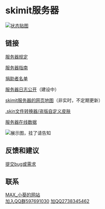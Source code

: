# skimit服务器
[![状态贴图](https://tietu.mclists.cn/banner/skimit.cn_25565.jpg)](https://mc.iroselle.com/server/207/data)  

## 链接
[服务器规定](./rules/#skimit服务器规定)  
  
[服务器指南](./guide/#skimit服务器指南)  
  
[捐助者名单](./donators/#skimit服务器捐助者名单)  
  
[服务器日志公开](./logs/#skimit服务器日志公开)（建设中）
  
[skimit服务器的网页地图](/map/#skimit服务器卫星地图索引)（非实时，不定期更新）  
  
[.skin文件转换器/盗版自定义皮肤](./Skinfile-Generator)  
  
[服务器在线数据](https://mc.iroselle.com/server/207/data)  
  
![展示图，挂了请告知](https://s1.ax1x.com/2020/04/11/GH8xJI.png)  
## 反馈和建议
[提交bug或需求](https://github.com/skimitmc/skimit.cn/issues)  
## 联系
[MAX_小葵的网站](https://MAX-XiaoKui.github.io)  
[加入QQ群597691030](https://jq.qq.com/?_wv=1027&k=5GAlEKg)
[加QQ2738345462](http://wpa.qq.com/msgrd?v=3&uin=2738345462&site=qq&menu=yes)
